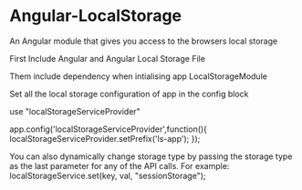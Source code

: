 # Angular-LocalStorage
An Angular module that gives you access to the browsers local storage


First Include Angular and Angular Local Storage File

Them include dependency when intialising app LocalStorageModule

Set all the local storage configuration of app in the config block

 use "localStorageServiceProvider"

 app.config('localStorageServiceProvider',function(){
    localStorageServiceProvider.setPrefix('ls-app');
 });


 You can also dynamically change storage type by passing the storage type as the
 last parameter for any of the API calls.
 For example: localStorageService.set(key, val, "sessionStorage");


